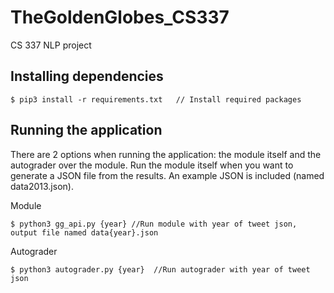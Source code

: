 # TheGoldenGlobes_CS337
CS 337 NLP project

## Installing dependencies
```
$ pip3 install -r requirements.txt   // Install required packages
```

## Running the application
There are 2 options when running the application: the module itself and the autograder over the module. Run the module itself when you want to generate a JSON file from the results. An example JSON is included (named data2013.json).

Module
```
$ python3 gg_api.py {year} //Run module with year of tweet json, output file named data{year}.json
```
Autograder
```
$ python3 autograder.py {year}  //Run autograder with year of tweet json
```
